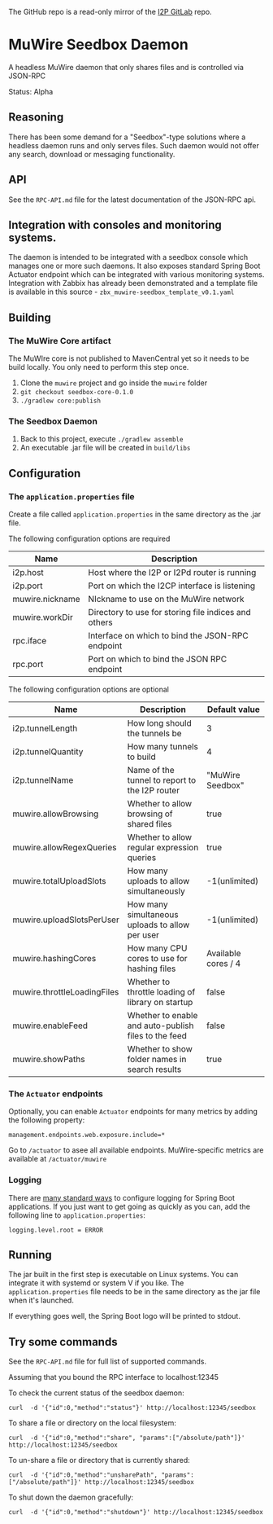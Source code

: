 The GitHub repo is a read-only mirror of the [I2P GitLab](https://i2pgit.org/zlatinb/muwire-seedbox-daemon) repo.

# MuWire Seedbox Daemon

A headless MuWire daemon that only shares files and is controlled via JSON-RPC

Status: Alpha

## Reasoning

There has been some demand for a "Seedbox"-type solutions where a headless daemon runs and only serves files.  Such daemon would not offer any search, download or messaging functionality.

## API

See the `RPC-API.md` file for the latest documentation of the JSON-RPC api.

## Integration with consoles and monitoring systems.

The daemon is intended to be integrated with a seedbox console which manages one or more such daemons.  It also exposes standard Spring Boot Actuator endpoint which can be integrated with various monitoring systems.  Integration with Zabbix has already been demonstrated and a template file is available in this source - `zbx_muwire-seedbox_template_v0.1.yaml`

## Building

### The MuWire Core artifact
The MuWIre core is not published to MavenCentral yet so it needs to be build locally.  You only need to perform this step once.

1. Clone the `muwire` project and go inside the `muwire` folder
2. `git checkout seedbox-core-0.1.0`
2. `./gradlew core:publish`

### The Seedbox Daemon
1. Back to this project, execute `./gradlew assemble`
2. An executable .jar file will be created in `build/libs`

## Configuration

### The `application.properties` file
Create a file called `application.properties` in the same directory as the .jar file.

The following configuration options are required

|Name|Description|
|---|---|
|i2p.host|Host where the I2P or I2Pd router is running|
|i2p.port|Port on which the I2CP interface is listening|
|muwire.nickname|NIckname to use on the MuWire network|
|muwire.workDir|Directory to use for storing file indices and others|
|rpc.iface|Interface on which to bind the JSON-RPC endpoint|
|rpc.port|Port on which to bind the JSON RPC endpoint|

The following configuration options are optional

|Name| Description                                       |Default value|
|---|---------------------------------------------------|---|
|i2p.tunnelLength| How long should the tunnels be                    |3|
|i2p.tunnelQuantity| How many tunnels to build                         |4|
|i2p.tunnelName| Name of the tunnel to report to the I2P router    |"MuWire Seedbox"|
|muwire.allowBrowsing| Whether to allow browsing of shared files         |true|
|muwire.allowRegexQueries| Whether to allow regular expression queries       |true|
|muwire.totalUploadSlots| How many uploads to allow simultaneously          |-1(unlimited)|
|muwire.uploadSlotsPerUser| How many simultaneous uploads to allow per user   |-1(unlimited)|
|muwire.hashingCores| How many CPU cores to use for hashing files       | Available cores / 4 |
|muwire.throttleLoadingFiles| Whether to throttle loading of library on startup |false|
|muwire.enableFeed|Whether to enable and auto-publish files to the feed| false|
|muwire.showPaths|Whether to show folder names in search results | true|


### The `Actuator` endpoints
Optionally, you can enable `Actuator` endpoints for many metrics by adding the following property:
```
management.endpoints.web.exposure.include=*
```
Go to `/actuator` to asee all available endpoints.  MuWire-specific metrics are available at `/actuator/muwire`

### Logging

There are [many standard ways](https://docs.spring.io/spring-boot/docs/2.0.1.RELEASE/reference/html/boot-features-logging.html)
to configure logging for Spring Boot applications.  If you just want to get going as quickly as you can, add the following line 
to `application.properties`:
```
logging.level.root = ERROR
```
## Running
The jar built in the first step is executable on Linux systems.  You can integrate it with systemd or system V if you like.  The `application.properties` file needs to be in the same directory as the jar file when it's launched.

If everything goes well, the Spring Boot logo will be printed to stdout.

## Try some commands

See the `RPC-API.md` file for full list of supported commands.

Assuming that you bound the RPC interface to localhost:12345

To check the current status of the seedbox daemon:
```
curl  -d '{"id":0,"method":"status"}' http://localhost:12345/seedbox
```

To share a file or directory on the local filesystem:
```
curl  -d '{"id":0,"method":"share", "params":["/absolute/path"]}' http://localhost:12345/seedbox
```

To un-share a file or directory that is currently shared:
```
curl  -d '{"id":0,"method":"unsharePath", "params":["/absolute/path"]}' http://localhost:12345/seedbox
```

To shut down the daemon gracefully:
```
curl  -d '{"id":0,"method":"shutdown"}' http://localhost:12345/seedbox
```

